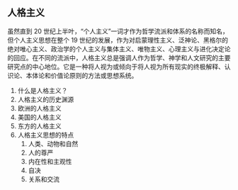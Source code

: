 ## 人格主义

虽然直到 20 世纪上半叶，“个人主义”一词才作为哲学流派和体系的名称而知名，但个人主义思想在整个 19 世纪的发展，作为对启蒙理性主义、泛神论、黑格尔的绝对唯心主义、政治学的个人主义与集体主义、唯物主义、心理主义与进化决定论的回应。在不同的流派中，人格主义总是强调人作为哲学、神学和人文研究的主要研究点的中心地位。它是一种将人视为或倾向于将人视为所有现实的终极解释、认识论、本体论和价值论原则的方法或思想系统。

1. 什么是人格主义？
2. 人格主义的历史渊源
3. 欧洲的人格主义
4. 美国的人格主义
5. 东方的人格主义
6. 人格主义思想的特点
   1. 人类、动物和自然
   2. 人的尊严
   3. 内在性和主观性
   4. 自决
   5. 关系和交流

